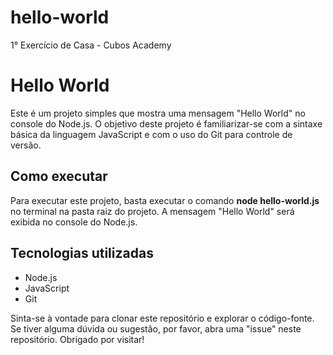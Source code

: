 # hello-world
1° Exercício de Casa - Cubos Academy

# Hello World

Este é um projeto simples que mostra uma mensagem "Hello World" no console do Node.js. O objetivo deste projeto é familiarizar-se com a sintaxe básica da linguagem JavaScript e com o uso do Git para controle de versão.

## Como executar

Para executar este projeto, basta executar o comando **node hello-world.js** no terminal na pasta raiz do projeto. A mensagem "Hello World" será exibida no console do Node.js.

## Tecnologias utilizadas
- Node.js
- JavaScript
- Git

Sinta-se à vontade para clonar este repositório e explorar o código-fonte. Se tiver alguma dúvida ou sugestão, por favor, abra uma "issue" neste repositório. Obrigado por visitar!
